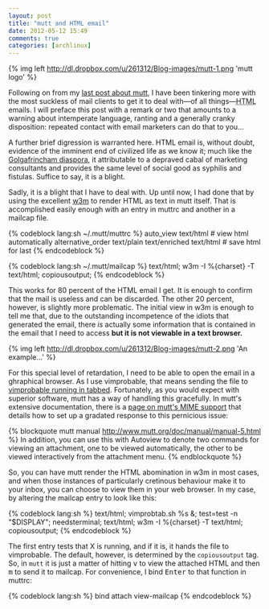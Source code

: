 ```yaml
---
layout: post
title: "mutt and HTML email"
date: 2012-05-12 15:49
comments: true
categories: [archlinux]
---
```


{% img left http://dl.dropbox.com/u/261312/Blog-images/mutt-1.png 'mutt logo' %}

Following on from my [last post about mutt](http://jasonwryan.com/blog/2012/04/21/lbdb/ 
'Using mutt, LDAP and SSL'),
I have been tinkering more with the most suckless of mail clients to 
get it to deal with—of all things—<acronym title="HyperText Markup Language">HTML</acronym>
emails. I will preface this post with a remark or two that amounts to a warning about
intemperate language, ranting and a generally cranky disposition: repeated contact with
email marketers can do that to you…

A further  brief digression is warranted here. HTML email is, without doubt, 
evidence of the imminent end of civilized life as we know it; much like the 
[Golgafrincham diaspora](http://en.wikipedia.org/wiki/Places_in_The_Hitchhiker's_Guide_to_the_Galaxy#Golgafrincham
'Wikipedia entry on HHGTTG'), it attributable to a depraved cabal of marketing consultants
and provides the same level of social good as syphilis and fistulas. Suffice to say, it is a blight.

Sadly, it is a blight that I have to deal with. Up until now, I had done that by using the
excellent [w3m](http://w3m.sourceforge.net/ 'w3m homepage on sourceforge') to render 
HTML as text in mutt itself. That is accomplished easily enough with an entry in 
<span class="file">muttrc</span> and another in a <span class="file">mailcap</span> file.

{% codeblock lang:sh ~/.mutt/muttrc %}
auto_view text/html                                      # view html automatically
alternative_order text/plain text/enriched text/html     # save html for last
{% endcodeblock %}

{% codeblock lang:sh ~/.mutt/mailcap %}
text/html; w3m -I %{charset} -T text/html; copiousoutput;
{% endcodeblock %}

This works for 80 percent of the HTML email I get. It is enough to confirm that the mail is useless
and can be discarded. The other 20 percent, however, is slightly more problematic. The initial
view in w3m is enough to tell me that, due to the outstanding incompetence of the idiots that
generated the email, there *is* actually some information that is contained in the email that I need
to access **but it is not viewable in a text browser.** 

{% img left http://dl.dropbox.com/u/261312/Blog-images/mutt-2.png 'An example…' %}

For this special level of retardation, I need to be able to open the email in a ghraphical browser.
As I use vimprobable, that means sending the file to 
[vimprobable running in tabbed](http://jasonwryan.com/blog/2011/06/26/using-vimprobable/
'My post on Using vimprobable'). Fortunately, as you would expect with superior software,
mutt has a way of handling this gracefully. In mutt's extensive documentation, there is a 
[page on mutt's MIME support](http://www.mutt.org/doc/manual/manual-5.html 'Go and read it…')
that details how to set up a gradated response to this pernicious issue:

{% blockquote mutt manual http://www.mutt.org/doc/manual/manual-5.html %}
In addition, you can use this with Autoview to denote two commands for viewing an attachment,
one to be viewed automatically, the other to be viewed interactively from the attachment menu. 
{% endblockquote %}

So, you can have mutt render the HTML abomination in w3m in most cases, and when those
instances of particularly cretinous behaviour make it to your inbox, you can choose to
view them in your web browser. In my case, by altering the <span class="file">mailcap</span>
entry to look like this:

{% codeblock lang:sh %}
text/html; vimprobtab.sh %s &amp;; test=test -n "$DISPLAY"; needsterminal;
text/html; w3m -I %{charset} -T text/html; copiousoutput;
{% endcodeblock %}

The first entry tests that X is running, and if it is, it hands the file to vimprobable. The
default, however, is determined by the `copiousoutput` tag. So, in `mutt` it is just a matter
of hitting <kbd>v</kbd> to view the attached HTML and then <kbd>m</kbd> to send it to mailcap.
For convenience, I bind <kbd>Enter</kbd> to that function in <span class="file">muttrc</span>:

{% codeblock lang:sh %}
bind attach <return>    view-mailcap
{% endcodeblock %}
